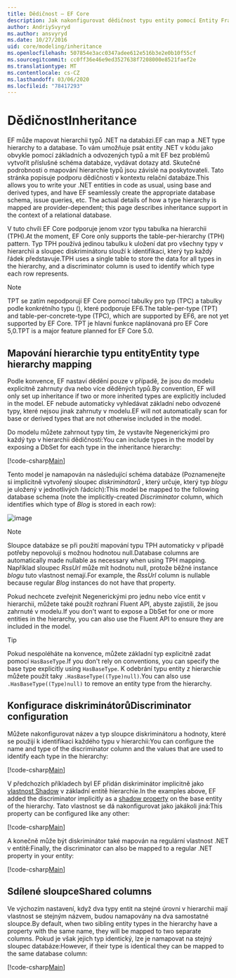 ```yaml
---
title: Dědičnost – EF Core
description: Jak nakonfigurovat dědičnost typu entity pomocí Entity Framework Core
author: AndriySvyryd
ms.author: ansvyryd
ms.date: 10/27/2016
uid: core/modeling/inheritance
ms.openlocfilehash: 507854e3acc0347adee612e516b3e2e0b10f55cf
ms.sourcegitcommit: cc0ff36e46e9ed3527638f7208000e8521faef2e
ms.translationtype: MT
ms.contentlocale: cs-CZ
ms.lasthandoff: 03/06/2020
ms.locfileid: "78417293"
---
```

# <a name="inheritance"></a><span data-ttu-id="8c809-103">Dědičnost</span><span class="sxs-lookup"><span data-stu-id="8c809-103">Inheritance</span></span>

<span data-ttu-id="8c809-104">EF může mapovat hierarchii typů .NET na databázi.</span><span class="sxs-lookup"><span data-stu-id="8c809-104">EF can map a .NET type hierarchy to a database.</span></span> <span data-ttu-id="8c809-105">To vám umožňuje psát entity .NET v kódu jako obvykle pomocí základních a odvozených typů a mít EF bez problémů vytvořit příslušné schéma databáze, vydávat dotazy atd. Skutečné podrobnosti o mapování hierarchie typů jsou závislé na poskytovateli. Tato stránka popisuje podporu dědičnosti v kontextu relační databáze.</span><span class="sxs-lookup"><span data-stu-id="8c809-105">This allows you to write your .NET entities in code as usual, using base and derived types, and have EF seamlessly create the appropriate database schema, issue queries, etc. The actual details of how a type hierarchy is mapped are provider-dependent; this page describes inheritance support in the context of a relational database.</span></span>

<span data-ttu-id="8c809-106">V tuto chvíli EF Core podporuje jenom vzor typu tabulka na hierarchii (TPH).</span><span class="sxs-lookup"><span data-stu-id="8c809-106">At the moment, EF Core only supports the table-per-hierarchy (TPH) pattern.</span></span> <span data-ttu-id="8c809-107">Typ TPH používá jedinou tabulku k uložení dat pro všechny typy v hierarchii a sloupec diskriminátoru slouží k identifikaci, který typ každý řádek představuje.</span><span class="sxs-lookup"><span data-stu-id="8c809-107">TPH uses a single table to store the data for all types in the hierarchy, and a discriminator column is used to identify which type each row represents.</span></span>

> [!NOTE]
> <span data-ttu-id="8c809-108">TPT se zatím nepodporují EF Core pomocí tabulky pro typ (TPC) a tabulky podle konkrétního typu (), které podporuje EF6.</span><span class="sxs-lookup"><span data-stu-id="8c809-108">The table-per-type (TPT) and table-per-concrete-type (TPC), which are supported by EF6, are not yet supported by EF Core.</span></span> <span data-ttu-id="8c809-109">TPT je hlavní funkce naplánovaná pro EF Core 5,0.</span><span class="sxs-lookup"><span data-stu-id="8c809-109">TPT is a major feature planned for EF Core 5.0.</span></span>

## <a name="entity-type-hierarchy-mapping"></a><span data-ttu-id="8c809-110">Mapování hierarchie typu entity</span><span class="sxs-lookup"><span data-stu-id="8c809-110">Entity type hierarchy mapping</span></span>

<span data-ttu-id="8c809-111">Podle konvence, EF nastaví dědění pouze v případě, že jsou do modelu explicitně zahrnuty dva nebo více děděných typů.</span><span class="sxs-lookup"><span data-stu-id="8c809-111">By convention, EF will only set up inheritance if two or more inherited types are explicitly included in the model.</span></span> <span data-ttu-id="8c809-112">EF nebude automaticky vyhledávat základní nebo odvozené typy, které nejsou jinak zahrnuty v modelu.</span><span class="sxs-lookup"><span data-stu-id="8c809-112">EF will not automatically scan for base or derived types that are not otherwise included in the model.</span></span>

<span data-ttu-id="8c809-113">Do modelu můžete zahrnout typy tím, že vystavíte Negenerickými pro každý typ v hierarchii dědičnosti:</span><span class="sxs-lookup"><span data-stu-id="8c809-113">You can include types in the model by exposing a DbSet for each type in the inheritance hierarchy:</span></span>

[!code-csharp[Main](../../../samples/core/Modeling/Conventions/InheritanceDbSets.cs?name=InheritanceDbSets&highlight=3-4)]

<span data-ttu-id="8c809-114">Tento model je namapován na následující schéma databáze (Poznamenejte si implicitně vytvořený sloupec *diskriminátorů* , který určuje, který typ *blogu* je uložený v jednotlivých řádcích):</span><span class="sxs-lookup"><span data-stu-id="8c809-114">This model be mapped to the following database schema (note the implicitly-created *Discriminator* column, which identifies which type of *Blog* is stored in each row):</span></span>

![image](_static/inheritance-tph-data.png)

>[!NOTE]
> <span data-ttu-id="8c809-116">Sloupce databáze se při použití mapování typu TPH automaticky v případě potřeby nepovolují s možnou hodnotou null.</span><span class="sxs-lookup"><span data-stu-id="8c809-116">Database columns are automatically made nullable as necessary when using TPH mapping.</span></span> <span data-ttu-id="8c809-117">Například sloupec *RssUrl* může mít hodnotu null, protože běžné instance *blogu* tuto vlastnost nemají.</span><span class="sxs-lookup"><span data-stu-id="8c809-117">For example, the *RssUrl* column is nullable because regular *Blog* instances do not have that property.</span></span>

<span data-ttu-id="8c809-118">Pokud nechcete zveřejnit Negenerickými pro jednu nebo více entit v hierarchii, můžete také použít rozhraní Fluent API, abyste zajistili, že jsou zahrnuté v modelu.</span><span class="sxs-lookup"><span data-stu-id="8c809-118">If you don't want to expose a DbSet for one or more entities in the hierarchy, you can also use the Fluent API to ensure they are included in the model.</span></span>

> [!TIP]
> <span data-ttu-id="8c809-119">Pokud nespoléháte na konvence, můžete základní typ explicitně zadat pomocí `HasBaseType`.</span><span class="sxs-lookup"><span data-stu-id="8c809-119">If you don't rely on conventions, you can specify the base type explicitly using `HasBaseType`.</span></span> <span data-ttu-id="8c809-120">K odebrání typu entity z hierarchie můžete použít taky `.HasBaseType((Type)null)`.</span><span class="sxs-lookup"><span data-stu-id="8c809-120">You can also use `.HasBaseType((Type)null)` to remove an entity type from the hierarchy.</span></span>

## <a name="discriminator-configuration"></a><span data-ttu-id="8c809-121">Konfigurace diskriminátorů</span><span class="sxs-lookup"><span data-stu-id="8c809-121">Discriminator configuration</span></span>

<span data-ttu-id="8c809-122">Můžete nakonfigurovat název a typ sloupce diskriminátoru a hodnoty, které se použijí k identifikaci každého typu v hierarchii:</span><span class="sxs-lookup"><span data-stu-id="8c809-122">You can configure the name and type of the discriminator column and the values that are used to identify each type in the hierarchy:</span></span>

[!code-csharp[Main](../../../samples/core/Modeling/FluentAPI/DiscriminatorConfiguration.cs?name=DiscriminatorConfiguration&highlight=4-6)]

<span data-ttu-id="8c809-123">V předchozích příkladech byl EF přidán diskriminátor implicitně jako [vlastnost Shadow](xref:core/modeling/shadow-properties) v základní entitě hierarchie.</span><span class="sxs-lookup"><span data-stu-id="8c809-123">In the examples above, EF added the discriminator implicitly as a [shadow property](xref:core/modeling/shadow-properties) on the base entity of the hierarchy.</span></span> <span data-ttu-id="8c809-124">Tato vlastnost se dá nakonfigurovat jako jakákoli jiná:</span><span class="sxs-lookup"><span data-stu-id="8c809-124">This property can be configured like any other:</span></span>

[!code-csharp[Main](../../../samples/core/Modeling/FluentAPI/DiscriminatorPropertyConfiguration.cs?name=DiscriminatorPropertyConfiguration&highlight=4-5)]

<span data-ttu-id="8c809-125">A konečně může být diskriminátor také mapován na regulární vlastnost .NET v entitě:</span><span class="sxs-lookup"><span data-stu-id="8c809-125">Finally, the discriminator can also be mapped to a regular .NET property in your entity:</span></span>

[!code-csharp[Main](../../../samples/core/Modeling/FluentAPI/NonShadowDiscriminator.cs?name=NonShadowDiscriminator&highlight=4)]

## <a name="shared-columns"></a><span data-ttu-id="8c809-126">Sdílené sloupce</span><span class="sxs-lookup"><span data-stu-id="8c809-126">Shared columns</span></span>

<span data-ttu-id="8c809-127">Ve výchozím nastavení, když dva typy entit na stejné úrovni v hierarchii mají vlastnost se stejným názvem, budou namapovány na dva samostatné sloupce.</span><span class="sxs-lookup"><span data-stu-id="8c809-127">By default, when two sibling entity types in the hierarchy have a property with the same name, they will be mapped to two separate columns.</span></span> <span data-ttu-id="8c809-128">Pokud je však jejich typ identický, lze je namapovat na stejný sloupec databáze:</span><span class="sxs-lookup"><span data-stu-id="8c809-128">However, if their type is identical they can be mapped to the same database column:</span></span>

[!code-csharp[Main](../../../samples/core/Modeling/FluentAPI/SharedTPHColumns.cs?name=SharedTPHColumns&highlight=9,13)]
